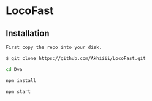 # LocoFast


## Installation

```bash
First copy the repo into your disk.

$ git clone https://github.com/Akhiiii/LocoFast.git

cd Dva

npm install

npm start   
```
```
